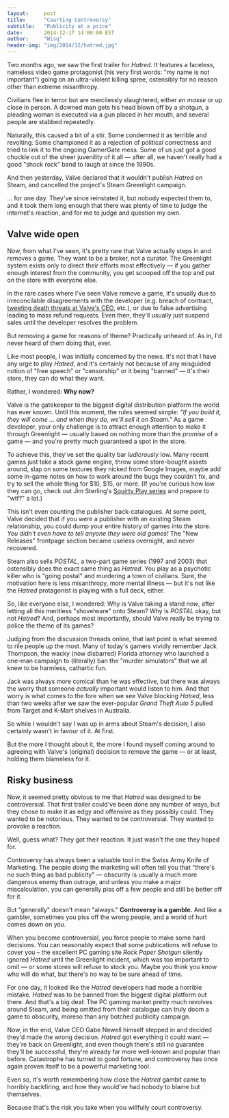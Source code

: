 ```yaml
---
layout:     post
title:      "Courting Controversy"
subtitle:   "Publicity at a price"
date:       2014-12-17 14:00:00 EST
author:     "Wisq"
header-img: "img/2014/12/hatred.jpg"
---
```


Two months ago, we saw the first trailer for *Hatred*.  It features a faceless, nameless video game protagonist (his very first words: "my name is not important") going on an ultra-violent killing spree, ostensibly for no reason other than extreme misanthropy.

Civilians flee in terror but are mercilessly slaughtered, either *en masse* or up close in person.  A downed man gets his head blown off by a shotgun, a pleading woman is executed via a gun placed in her mouth, and several people are stabbed repeatedly.

Naturally, this caused a bit of a stir.  Some condemned it as terrible and revolting.  Some championed it as a rejection of political correctness and tried to link it to the ongoing GamerGate mess.  Some of us just got a good chuckle out of the sheer juvenility of it all — after all, we haven't really had a good "shock rock" band to laugh at since the 1990s.

And then yesterday, Valve declared that it wouldn't publish *Hatred* on Steam, and cancelled the project's Steam Greenlight campaign.

… for one day.  They've since reinstated it, but nobody expected them to, and it took them long enough that there was plenty of time to judge the internet's reaction, and for me to judge and question my own.

## Valve wide open

Now, from what I've seen, it's pretty rare that Valve actually steps in and removes a game.  They want to be a broker, not a curator.  The Greenlight system exists only to direct their efforts most effectively — if you gather enough interest from the community, you get scooped off the top and put on the store with everyone else.

In the rare cases where I've seen Valve remove a game, it's usually due to irreconcilable disagreements with the developer (e.g. breach of contract, [tweeting death threats at Valve's CEO][death-threats], etc.), or due to false advertising leading to mass refund requests.  Even then, they'll usually just suspend sales until the developer resolves the problem.

But removing a game for reasons of theme?  Practically unheard of.  As in, I'd never heard of them doing that, ever.

Like most people, I was initially concerned by the news.  It's not that I have any urge to play *Hatred*, and it's certainly not because of any misguided notion of "free speech" or "censorship" or it being "banned" — it's their store, they can do what they want.

Rather, I wondered: **Why now?**

Valve is the gatekeeper to the biggest digital distribution platform the world has ever known.  Until this moment, the rules seemed simple: *"If you build it, they will come … and when they do, we'll sell it on Steam."*  As a game developer, your only challenge is to attract enough attention to make it through Greenlight — usually based on nothing more than the *promise* of a game — and you're pretty much guaranteed a spot in the store.

To achieve this, they've set the quality bar *ludicrously* low.  Many recent games just take a stock game engine, throw some store-bought assets around, slap on some textures they nicked from Google Images, maybe add some in-game notes on how to work around the bugs they couldn't fix, and try to sell the whole thing for $10, $15, or more.  (If you're curious how low they can go, check out Jim Sterling's [Squirty Play series][squirty] and prepare to "wtf?" a lot.)

This isn't even counting the publisher back-catalogues.  At some point, Valve decided that if you were a publisher with an existing Steam relationship, you could dump your entire history of games into the store.  *You didn't even have to tell anyone they were old games!*  The "New Releases" frontpage section became useless overnight, and never recovered.

Steam also sells *POSTAL*, a two-part game series (1997 and 2003) that ostensibly does the exact same thing as *Hatred*.  You play as a psychotic killer who is "going postal" and murdering a town of civilians.  Sure, the motivation here is less misanthropy, more mental illness — but it's not like the *Hatred* protagonist is playing with a full deck, either.

So, like everyone else, I wondered: Why is Valve taking a stand *now*, after letting all this meritless "shovelware" onto Steam?  Why is *POSTAL* okay, but not *Hatred*?  And, perhaps most importantly, should Valve really be trying to police the theme of its games?

Judging from the discussion threads online, that last point is what seemed to rile people up the most.  Many of today's gamers vividly remember Jack Thompson, the wacky (now disbarred) Florida attorney who launched a one-man campaign to (literally) ban the "murder simulators" that we all knew to be harmless, cathartic fun.

Jack was always more comical than he was effective, but there was always the worry that someone *actually* important would listen to him.  And that worry is what comes to the fore when we see Valve blocking *Hatred*, less than two weeks after we saw the ever-popular *Grand Theft Auto 5* pulled from Target and K-Mart shelves in Australia.

So while I wouldn't say I was up in arms about Steam's decision, I also certainly wasn't in favour of it.  At first.

But the more I thought about it, the more I found myself coming around to agreeing with Valve's (original) decision to remove the game — or at least, holding them blameless for it.

## Risky business

Now, it seemed pretty obvious to me that *Hatred* was designed to be controversial.  That first trailer could've been done any number of ways, but they chose to make it as edgy and offensive as they possibly could.  They wanted to be notorious.  They wanted to be controversial.  They wanted to provoke a reaction.

Well, guess what?  They got their reaction.  It just wasn't the one they hoped for.

Controversy has always been a valuable tool in the Swiss Army Knife of Marketing.  The people *doing* the marketing will often tell you that "there's no such thing as bad publicity" — obscurity is usually a much more dangerous enemy than outrage, and unless you make a major miscalculation, you can generally piss off a few people and still be better off for it.

But "generally" doesn't mean "always."  **Controversy is a gamble.**  And like a gambler, sometimes you piss off the wrong people, and a world of hurt comes down on you.

When you become controversial, you force people to make some hard decisions.  You can reasonably expect that some publications will refuse to cover you – the excellent PC gaming site *Rock Paper Shotgun* silently ignored *Hatred* until the Greenlight incident, which was too important to omit — or some stores will refuse to stock you.  Maybe you think you know who will do what, but there's no way to be sure ahead of time.

For one day, it looked like the *Hatred* developers had made a horrible mistake.  *Hatred* was to be banned from the biggest digital platform out there.  And that's a big deal: The PC gaming market pretty much revolves around Steam, and being omitted from their catalogue can truly doom a game to obscurity, moreso than any botched publicity campaign.

Now, in the end, Valve CEO Gabe Newell himself stepped in and decided they'd made the wrong decision.  *Hatred* got everything it could want — they're back on Greenlight, and even though there's still no guarantee they'll be successful, they're already far more well-known and popular than before.  Catastrophe has turned to good fortune, and controversy has once again proven itself to be a powerful marketing tool.

Even so, it's worth remembering how close the *Hatred* gambit came to horribly backfiring, and how they would've had nobody to blame but themselves.

Because that's the risk you take when you willfully court controversy.

[death-threats]: http://www.rockpapershotgun.com/2014/10/21/paranautical-activity-deleted-from-steam/ "Paranautical Activity Pulled From Steam For Death Threats – Rock Paper Shotgun"
[squirty]: https://www.youtube.com/playlist?list=PLlRceUcRZcK0zAt8sV33ZsMCVlOgWjVoy "Jim Sterling – Squirty Plays – YouTube"
